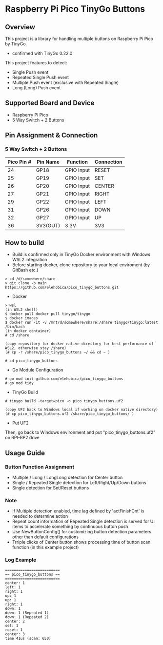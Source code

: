 # Raspberry Pi Pico TinyGo Buttons
## Overview
This project is a library for handling multiple buttons on Raspberry Pi Pico by TinyGo.
* confirmed with TinyGo 0.22.0

This project features to detect:
* Single Push event
* Repeated Single Push event
* Multiple Push event (exclusive with Repeated Single)
* Long (Long) Push event

## Supported Board and Device
* Raspberry Pi Pico
* 5 Way Switch + 2 Buttons

## Pin Assignment & Connection
### 5 Way Switch + 2 Buttons
| Pico Pin # | Pin Name | Function | Connection |
----|----|----|----
| 24 | GP18 | GPIO Input | RESET |
| 25 | GP19 | GPIO Input | SET |
| 26 | GP20 | GPIO Input | CENTER |
| 27 | GP21 | GPIO Input | RIGHT |
| 29 | GP22 | GPIO Input | LEFT |
| 31 | GP26 | GPIO Input | DOWN |
| 32 | GP27 | GPIO Input | UP |
| 36 | 3V3(OUT) | 3.3V | 3V3 |

## How to build
* Build is confirmed only in TinyGo Docker environment with Windows WSL2 integration
* Before starting docker, clone repository to your local enviroment (by GitBash etc.)
```
> cd /d/somewhere/share
> git clone -b main https://github.com/elehobica/pico_tinygo_buttons.git
```

* Docker
```
> wsl
(in WSL2 shell)
$ docker pull docker pull tinygo/tinygo
$ docker images
$ docker run -it -v /mnt/d/somewhere/share:/share tinygo/tinygo:latest /bin/bash
(in docker container)
# cd /share

(copy repository for docker native directory for best performance of WSL2, otherwise stay /share)
(# cp -r /share/pico_tinygo_buttons ~/ && cd ~ )

# cd pico_tinygo_buttons
```

* Go Module Configuration
```
# go mod init github.com/elehobica/pico_tinygo_buttons
# go mod tidy
```

* TinyGo Build
```
# tinygo build -target=pico -o pico_tinygo_buttons.uf2

(copy UF2 back to Windows local if working on docker native directory)
(# cp pico_tinygo_buttons.uf2 /share/pico_tinygo_buttons/ )
```

* Put UF2 

Then, go back to Windows environment and put "pico_tinygo_buttons.uf2" on RPI-RP2 drive

## Usage Guide
### Button Function Assignment
* Multiple / Long / LongLong detection for Center button
* Single / Repeated Single detection for Left/Right/Up/Down buttons
* Single detection for Set/Reset buttons

### Note
* If Multiple detection enabled, time lag defined by 'actFinishCnt' is needed to determine action
* Repeat count information of Repeated Single detection is served for UI items to accelerate something by continuous button push
* Use NewButtonConfig() for customizing button detection parameters other than default configurations
* Trriple clicks of Center button shows processing time of button scan function (in this example project)

### Log Example
```
=========================
== pico_tinygo_buttons ==
=========================
center: 1
left: 1
right: 1
up: 1
up: 1
right: 1
down: 1
down: 1 (Repeated 1)
down: 1 (Repeated 2)
center: 2
set: 1
reset: 1
center: 3
time 41us (scan: 650)
```